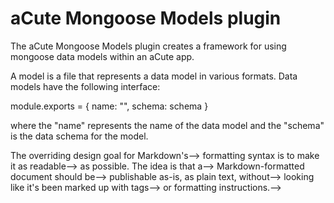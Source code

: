 # aCute Mongoose Models plugin

The aCute Mongoose Models plugin creates a framework for using mongoose data models within
an aCute app.

A model is a file that represents a data model in various formats.  Data models have the following
interface:

module.exports = {
    name: "",
    schema: schema
}

where the "name" represents the name of the data model and the "schema" is the data schema for
the model.

<!--# Dillinger-->

<!--Dillinger is a cloud-enabled, mobile-ready, offline-storage, AngularJS powered HTML5 Markdown editor.-->

<!--  - Type some Markdown on the left-->
<!--  - See HTML in the right-->
<!--  - Magic-->

<!--Markdown is a lightweight markup language based on the formatting conventions that people naturally use in email.  As [John Gruber] writes on the [Markdown site] [1]:-->

<!--> The overriding design goal for Markdown's-->
<!--> formatting syntax is to make it as readable-->
<!--> as possible. The idea is that a-->
<!--> Markdown-formatted document should be-->
<!--> publishable as-is, as plain text, without-->
<!--> looking like it's been marked up with tags-->
<!--> or formatting instructions.-->

<!--This text you see here is *actually* written in Markdown! To get a feel for Markdown's syntax, type some text into the left window and watch the results in the right.-->

<!--### Version-->
<!--3.0.2-->

<!--### Tech-->

<!--Dillinger uses a number of open source projects to work properly:-->

<!--* [AngularJS] - HTML enhanced for web apps!-->
<!--* [Ace Editor] - awesome web-based text editor-->
<!--* [Marked] - a super fast port of Markdown to JavaScript-->
<!--* [Twitter Bootstrap] - great UI boilerplate for modern web apps-->
<!--* [node.js] - evented I/O for the backend-->
<!--* [Express] - fast node.js network app framework [@tjholowaychuk]-->
<!--* [Gulp] - the streaming build system-->
<!--* [keymaster.js] - awesome keyboard handler lib by [@thomasfuchs]-->
<!--* [jQuery] - duh-->

<!--### Installation-->

<!--You need Gulp installed globally:-->

<!--```sh-->
<!--$ npm i -g gulp-->
<!--```-->

<!--```sh-->
<!--$ git clone [git-repo-url] dillinger-->
<!--$ cd dillinger-->
<!--$ npm i -d-->
<!--$ mkdir -p public/files/{md,html,pdf}-->
<!--$ gulp build --prod-->
<!--$ NODE_ENV=production node app-->
<!--```-->

<!--### Plugins-->

<!--Dillinger is currently extended with the following plugins-->

<!--* Dropbox-->
<!--* Github-->
<!--* Google Drive-->
<!--* OneDrive-->

<!--Readmes, how to use them in your own application can be found here:-->

<!--* plugins/dropbox/README.md-->
<!--* plugins/github/README.md-->
<!--* plugins/googledrive/README.md-->
<!--* plugins/onedrive/README.md-->

<!--### Development-->

<!--Want to contribute? Great!-->

<!--Dillinger uses Gulp + Webpack for fast developing.-->
<!--Make a change in your file and instantanously see your updates!-->

<!--Open your favorite Terminal and run these commands.-->

<!--First Tab:-->
<!--```sh-->
<!--$ node app-->
<!--```-->

<!--Second Tab:-->
<!--```sh-->
<!--$ gulp watch-->
<!--```-->

<!--(optional) Third:-->
<!--```sh-->
<!--$ karma start-->
<!--```-->

<!--### Todo's-->

<!-- - Write Tests-->
<!-- - Rethink Github Save-->
<!-- - Add Code Comments-->
<!-- - Add Night Mode-->

<!--License-->
<!-------->

<!--MIT-->


<!--**Free Software, Hell Yeah!**-->

<!--[john gruber]:http://daringfireball.net/-->
<!--[@thomasfuchs]:http://twitter.com/thomasfuchs-->
<!--[1]:http://daringfireball.net/projects/markdown/-->
<!--[marked]:https://github.com/chjj/marked-->
<!--[Ace Editor]:http://ace.ajax.org-->
<!--[node.js]:http://nodejs.org-->
<!--[Twitter Bootstrap]:http://twitter.github.com/bootstrap/-->
<!--[keymaster.js]:https://github.com/madrobby/keymaster-->
<!--[jQuery]:http://jquery.com-->
<!--[@tjholowaychuk]:http://twitter.com/tjholowaychuk-->
<!--[express]:http://expressjs.com-->
<!--[AngularJS]:http://angularjs.org-->
<!--[Gulp]:http://gulpjs.com-->
